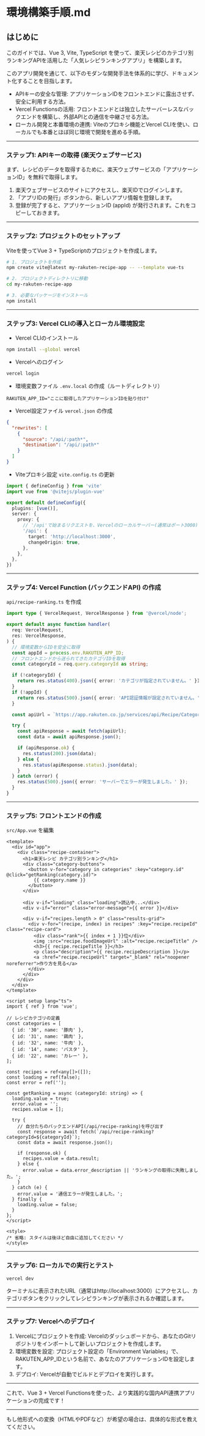 # 環境構築手順.md

## はじめに
このガイドでは、Vue 3, Vite, TypeScript を使って、楽天レシピのカテゴリ別ランキングAPIを活用した「人気レシピランキングアプリ」を構築します。

このアプリ開発を通じて、以下のモダンな開発手法を体系的に学び、ドキュメント化することを目指します。

- APIキーの安全な管理: アプリケーションIDをフロントエンドに露出させず、安全に利用する方法。
- Vercel Functionsの活用: フロントエンドとは独立したサーバーレスなバックエンドを構築し、外部APIとの通信を中継させる方法。
- ローカル開発と本番環境の連携: Viteのプロキシ機能とVercel CLIを使い、ローカルでも本番とほぼ同じ環境で開発を進める手順。

---

### ステップ1: APIキーの取得 (楽天ウェブサービス)
まず、レシピのデータを取得するために、楽天ウェブサービスの「アプリケーションID」を無料で取得します。

1. 楽天ウェブサービスのサイトにアクセスし、楽天IDでログインします。
2. 「アプリIDの発行」ボタンから、新しいアプリ情報を登録します。
3. 登録が完了すると、アプリケーションID (appId) が発行されます。これをコピーしておきます。

---

### ステップ2: プロジェクトのセットアップ
Viteを使ってVue 3 + TypeScriptのプロジェクトを作成します。

```sh
# 1. プロジェクトを作成
npm create vite@latest my-rakuten-recipe-app -- --template vue-ts

# 2. プロジェクトディレクトリに移動
cd my-rakuten-recipe-app

# 3. 必要なパッケージをインストール
npm install
```

---

### ステップ3: Vercel CLIの導入とローカル環境設定

- Vercel CLIのインストール
```sh
npm install --global vercel
```
- Vercelへのログイン
```sh
vercel login
```
- 環境変数ファイル `.env.local` の作成（ルートディレクトリ）

```
RAKUTEN_APP_ID="ここに取得したアプリケーションIDを貼り付け"
```

- Vercel設定ファイル `vercel.json` の作成

```json
{
  "rewrites": [
    {
      "source": "/api/:path*",
      "destination": "/api/:path*"
    }
  ]
}
```

- Viteプロキシ設定 `vite.config.ts` の更新

```ts
import { defineConfig } from 'vite'
import vue from '@vitejs/plugin-vue'

export default defineConfig({
  plugins: [vue()],
  server: {
    proxy: {
      // '/api'で始まるリクエストを、Vercelのローカルサーバー(通常はポート3000)に転送
      '/api': {
        target: 'http://localhost:3000',
        changeOrigin: true,
      },
    },
  },
})
```

---

### ステップ4: Vercel Function (バックエンドAPI) の作成

`api/recipe-ranking.ts` を作成

```ts
import type { VercelRequest, VercelResponse } from '@vercel/node';

export default async function handler(
  req: VercelRequest,
  res: VercelResponse,
) {
  // 環境変数からIDを安全に取得
  const appId = process.env.RAKUTEN_APP_ID;
  // フロントエンドから送られてきたカテゴリIDを取得
  const categoryId = req.query.categoryId as string;

  if (!categoryId) {
    return res.status(400).json({ error: 'カテゴリが指定されていません。' });
  }
  if (!appId) {
    return res.status(500).json({ error: 'API認証情報が設定されていません。' });
  }

  const apiUrl = `https://app.rakuten.co.jp/services/api/Recipe/CategoryRanking/20170426?format=json&applicationId=${appId}&categoryId=${categoryId}`;

  try {
    const apiResponse = await fetch(apiUrl);
    const data = await apiResponse.json();

    if (apiResponse.ok) {
      res.status(200).json(data);
    } else {
      res.status(apiResponse.status).json(data);
    }
  } catch (error) {
    res.status(500).json({ error: 'サーバーでエラーが発生しました。' });
  }
}
```

---

### ステップ5: フロントエンドの作成

`src/App.vue` を編集

```vue
<template>
  <div id="app">
    <div class="recipe-container">
      <h1>楽天レシピ カテゴリ別ランキング</h1>
      <div class="category-buttons">
        <button v-for="category in categories" :key="category.id" @click="getRanking(category.id)">
          {{ category.name }}
        </button>
      </div>

      <div v-if="loading" class="loading">読込中...</div>
      <div v-if="error" class="error-message">{{ error }}</div>

      <div v-if="recipes.length > 0" class="results-grid">
        <div v-for="(recipe, index) in recipes" :key="recipe.recipeId" class="recipe-card">
          <div class="rank">{{ index + 1 }}位</div>
          <img :src="recipe.foodImageUrl" :alt="recipe.recipeTitle" />
          <h3>{{ recipe.recipeTitle }}</h3>
          <p class="description">{{ recipe.recipeDescription }}</p>
          <a :href="recipe.recipeUrl" target="_blank" rel="noopener noreferrer">作り方を見る</a>
        </div>
      </div>
    </div>
  </div>
</template>

<script setup lang="ts">
import { ref } from 'vue';

// レシピカテゴリの定義
const categories = [
  { id: '30', name: '豚肉' },
  { id: '31', name: '鶏肉' },
  { id: '32', name: '牛肉' },
  { id: '14', name: 'パスタ' },
  { id: '22', name: 'カレー' },
];

const recipes = ref<any[]>([]);
const loading = ref(false);
const error = ref('');

const getRanking = async (categoryId: string) => {
  loading.value = true;
  error.value = '';
  recipes.value = [];

  try {
    // 自分たちのバックエンドAPI(/api/recipe-ranking)を呼び出す
    const response = await fetch(`/api/recipe-ranking?categoryId=${categoryId}`);
    const data = await response.json();

    if (response.ok) {
      recipes.value = data.result;
    } else {
      error.value = data.error_description || 'ランキングの取得に失敗しました。';
    }
  } catch (e) {
    error.value = '通信エラーが発生しました。';
  } finally {
    loading.value = false;
  }
};
</script>

<style>
/* 省略: スタイルは後ほど自由に追加してください */
</style>
```

---

### ステップ6: ローカルでの実行とテスト

```sh
vercel dev
```
ターミナルに表示されたURL（通常はhttp://localhost:3000）にアクセスし、カテゴリボタンをクリックしてレシピランキングが表示されるか確認します。

---

### ステップ7: Vercelへのデプロイ

1. Vercelにプロジェクトを作成: Vercelのダッシュボードから、あなたのGitリポジトリをインポートして新しいプロジェクトを作成します。
2. 環境変数を設定: プロジェクト設定の「Environment Variables」で、RAKUTEN_APP_IDという名前で、あなたのアプリケーションIDを設定します。
3. デプロイ: Vercelが自動でビルドとデプロイを実行します。

---

これで、Vue 3 + Vercel Functionsを使った、より実践的な国内API連携アプリケーションの完成です！

---

もし他形式への変換（HTMLやPDFなど）が希望の場合は、具体的な形式を教えてください。